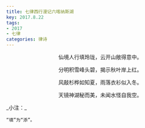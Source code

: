 ```yaml
---
title: 七律西行漫记六喀纳斯湖
key: 2017.8.22
tags: 
- 2017
- 七律
categories: 律诗
---
```


<p align="center">仙境人行填玲珑，云开山敞得意中。
</p>
<p align="center">分明积雪峰头碧，揭示秋叶岸上红。
</p>
<p align="center">风敲杉桦如知夏，雨落衣衫似入冬。
</p>
<p align="center">天镜神湖秘而美，未闻水怪自我空。
</p>
_小注：_

```
“填”为“添”。
```